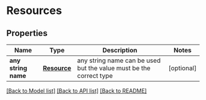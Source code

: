 # Resources


## Properties
Name | Type | Description | Notes
------------ | ------------- | ------------- | -------------
**any string name** | [**Resource**](Resource.md) | any string name can be used but the value must be the correct type | [optional]

[[Back to Model list]](../README.md#documentation-for-models) [[Back to API list]](../README.md#documentation-for-api-endpoints) [[Back to README]](../README.md)


